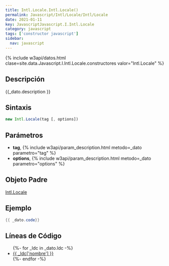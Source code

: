 ```yaml
---
title: Intl.Locale.Intl.Locale()
permalink: Javascript/Intl/Locale/Intl/Locale
date: 2021-01-11
key: JavascriptJavascript.I.Intl.Locale
category: javascript
tags: ['constructor javascript']
sidebar: 
  nav: javascript
---
```


{% include w3api/datos.html clase=site.data.Javascript.I.Intl.Locale.constructores valor="Intl.Locale" %}

## Descripción
{{_dato.description }}

## Sintaxis
~~~javascript
new Intl.Locale(tag [, options])
~~~

## Parámetros
* **tag**,  {% include w3api/param_description.html metodo=_dato parametro="tag" %}
* **options**,  {% include w3api/param_description.html metodo=_dato parametro="options" %}

## Objeto Padre
[Intl.Locale](/javascript/Intl/Locale/)

## Ejemplo
~~~java
{{ _dato.code}}
~~~

## Líneas de Código
<ul>
{%- for _ldc in _dato.ldc -%}
   <li>
       <a href="{{_ldc['url'] }}">{{ _ldc['nombre'] }}</a>
   </li>
{%- endfor -%}
</ul>
